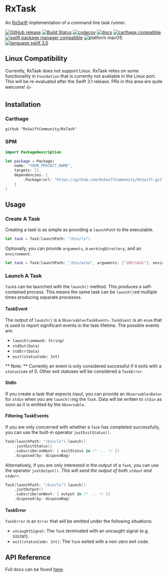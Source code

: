 # RxTask
An [RxSwift](https://github.com/ReactiveX/RxSwift) implementation of a command line task runner.

[![GitHub release](https://img.shields.io/github/release/RxSwiftCommunity/RxTask.svg)]()
[![Build Status](https://travis-ci.org/RxSwiftCommunity/RxTask.svg?branch=master)](https://travis-ci.org/RxSwiftCommunity/RxTask)
[![codecov](https://codecov.io/gh/RxSwiftCommunity/RxTask/branch/master/graph/badge.svg)](https://codecov.io/gh/RxSwiftCommunity/RxTask)
[![docs](https://cdn.rawgit.com/RxSwiftCommunity/RxTask/master/docs/badge.svg)](https://RxSwiftCommunity.github.io/RxTask/)
[![carthage compatible](https://img.shields.io/badge/carthage-compatible-4BC51D.svg?style=flat)](https://github.com/Carthage/Carthage)
[![swift package manager compatible](https://img.shields.io/badge/spm-compatible-brightgreen.svg)](https://github.com/apple/swift-package-manager)
![platform macOS](https://img.shields.io/badge/platform-macOS-blue.svg)
[![language swift 3.0](https://img.shields.io/badge/language-Swift%203.0-orange.svg)](https://swift.org)

## Linux Compatibility

Currently, RxTask does not support Linux. RxTask relies on some functionality
in `Foundation` that is currently not available in the Linux port. This will be
re-evaluated after the Swift 3.1 release. PRs in this area are quite welcome! 👍

## Installation

### Carthage

```shell
github "RxSwiftCommunity/RxTask"
```

### SPM

```swift
import PackageDescription

let package = Package(
    name: "YOUR_PROJECT_NAME",
    targets: [],
    dependencies: [
        .Package(url: "https://github.com/RxSwiftCommunity/RxSwift.git", majorVersion: 0)
    ]
)
```

## Usage

### Create A Task

Creating a task is as simple as providing a `launchPath` to the executable.

```swift
let task = Task(launchPath: "/bin/ls")
```

Optionally, you can provide `arguments`, a `workingDirectory`, and an
`environment`.

```swift
let task = Task(launchPath: "/bin/echo", arguments: ["$MESSAGE"], environment: ["MESSAGE": "Hello World!"])
```

### Launch A Task

`Task`s can be launched with the `launch()` method. This produces a
self-contained process. This means the same task can be `launch()`ed multiple
times producing separate processes.

#### TaskEvent

The output of `launch()` is a `Observable<TaskEvent>`. `TaskEvent` is an `enum`
that is used to report significant events in the task lifetime. The possible
events are:

* `launch(command: String)`
* `stdOut(Data)`
* `stdErr(Data)`
* `exit(statusCode: Int)`

** Note: ** Currently an event is only considered successful if it exits with a
`statusCode` of 0. Other exit statuses will be considered a `TaskError`.

#### StdIn

If you create a task that expects input, you can provide an `Observable<Data>`
for `stdin` when you are `launch()`ing the `Task`. Data will be written to
`stdin` as soon as it is emitted by the `Observable`.

#### Filtering TaskEvents

If you are only concerned with whether a `Task` has completed successfully, you
can use the built-in operator `justExitStatus()`.

```swift
Task(launchPath: "/bin/ls").launch()
    .justExitStatus()
    .subscribe(onNext: { exitStatus in /* ... */ })
    .disposed(by: disposeBag)
```

Alternatively, if you are only interested in the output of a `Task`, you can use
the operator `justOutput()`. *This will send the output of both `stdout` and
`stderr`*.

```swift
Task(launchPath: "/bin/ls").launch()
    .justOutput()
    .subscribe(onNext: { output in /* ... */ })
    .disposed(by: disposeBag)
```

#### TaskError

`TaskError` is an `Error` that will be emitted under the following situations:

* `uncaughtSignal`: The `Task` terminated with an uncaught signal (e.g. `SIGINT`).
* `exit(statusCode: Int)`: The `Task` exited with a non-zero exit code.

## API Reference

Full docs can be found [here](https://RxSwiftCommunity.github.io/RxTask/).
